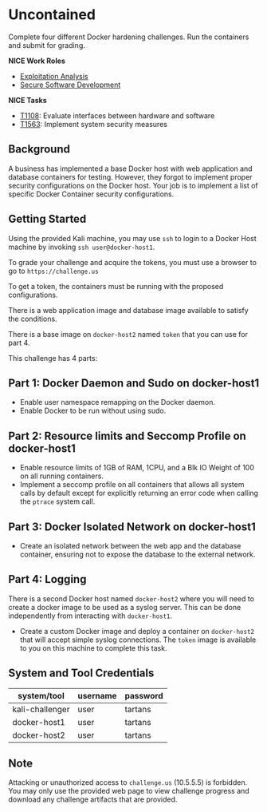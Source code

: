 # Uncontained

Complete four different Docker hardening challenges. Run the containers and submit for grading.

**NICE Work Roles**

- [Exploitation Analysis](https://niccs.cisa.gov/workforce-development/nice-framework/)
- [Secure Software Development](https://niccs.cisa.gov/workforce-development/nice-framework/)

**NICE Tasks**

- [T1108](https://niccs.cisa.gov/workforce-development/nice-framework/): Evaluate interfaces between hardware and software
- [T1563](https://niccs.cisa.gov/workforce-development/nice-framework/): Implement system security measures


<!-- cut -->

## Background 

A business has implemented a base Docker host with web application and database containers for testing. However, they forgot to implement proper security configurations on the Docker host. Your job is to implement a list of specific Docker Container security configurations.

## Getting Started 

Using the provided Kali machine, you may use `ssh` to login to a Docker Host machine by invoking `ssh user@docker-host1`.

To grade your challenge and acquire the tokens, you must use a browser to go to `https://challenge.us`

To get a token, the containers must be running with the proposed configurations.

There is a web application image and database image available to satisfy the conditions.

There is a base image on `docker-host2` named `token` that you can use for part 4.

This challenge has 4 parts:

## Part 1: Docker Daemon and Sudo on docker-host1
- Enable user namespace remapping on the Docker daemon.
- Enable Docker to be run without using sudo.

## Part 2: Resource limits and Seccomp Profile on docker-host1
- Enable resource limits of 1GB of RAM, 1CPU, and a Blk IO Weight of 100 on all running containers.
- Implement a seccomp profile on all containers that allows all system calls by default except for explicitly returning an error code when calling the `ptrace` system call.

## Part 3: Docker Isolated Network on docker-host1
- Create an isolated network between the web app and the database container, ensuring not to expose the database to the external network.

## Part 4: Logging
There is a second Docker host named `docker-host2` where you will need to create a docker image to be used as a syslog server. This can be done independently from interacting with `docker-host1`.
- Create a custom Docker image and deploy a container on `docker-host2` that will accept simple syslog connections. The `token` image is available to you on this machine to complete this task.

## System and Tool Credentials

|system/tool|username|password|
|-----------|--------|--------|
|kali-challenger|user|tartans|
|docker-host1|user|tartans|
|docker-host2|user|tartans|

## Note

Attacking or unauthorized access to `challenge.us` (10.5.5.5) is forbidden. You may only use the provided web page to view challenge progress and download any challenge artifacts that are provided.